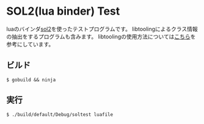 # SOL2(lua binder) Test

luaのバインダ[sol2](https://github.com/ThePhD/sol2)を使ったテストプログラムです。
libtoolingによるクラス情報の抽出をするプログラムも含みます。
libtoolingの使用方法については[こちら](https://qiita.com/Chironian/items/6021d35bf2750341d80c)を参考にしています。

## ビルド

```
$ gobuild && ninja
```

## 実行

```
$ ./build/default/Debug/soltest luafile
```
